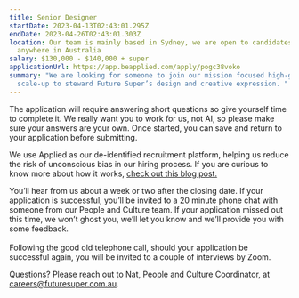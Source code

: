 ```yaml
---
title: Senior Designer
startDate: 2023-04-13T02:43:01.295Z
endDate: 2023-04-26T02:43:01.303Z
location: Our team is mainly based in Sydney, we are open to candidates from
  anywhere in Australia
salary: $130,000 - $140,000 + super
applicationUrl: https://app.beapplied.com/apply/pogc38voko
summary: "We are looking for someone to join our mission focused high-growth
  scale-up to steward Future Super’s design and creative expression. "
---
```

The application will require answering short questions so give yourself time to complete it. We really want you to work for us, not AI, so please make sure your answers are your own. Once started, you can save and return to your application before submitting.

We use Applied as our de-identified recruitment platform, helping us reduce the risk of unconscious bias in our hiring process. If you are curious to know more about how it works, [check out this blog post.](https://www.linkedin.com/pulse/how-de-identified-recruitment-improving-diversity-our-veronica/?trackingId=0MnwcX%2BBRQSOTl0oogaIbA%3D%3D)

You’ll hear from us about a week or two after the closing date. If your application is successful, you’ll be invited to a 20 minute phone chat with someone from our People and Culture team. If your application missed out this time, we won’t ghost you, we’ll let you know and we’ll provide you with some feedback.\
\
Following the good old telephone call, should your application be successful again, you will be invited to a couple of interviews by Zoom. 

Questions? Please reach out to Nat, People and Culture Coordinator, at careers@futuresuper.com.au.